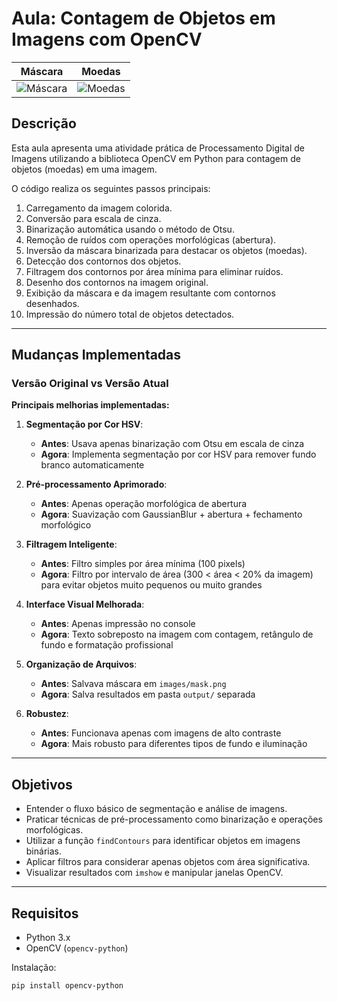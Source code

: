# Aula: Contagem de Objetos em Imagens com OpenCV

| Máscara                | Moedas                 |
|------------------------|------------------------|
| ![Máscara](images/mask.png) | ![Moedas](images/moedas.png) |


## Descrição
Esta aula apresenta uma atividade prática de Processamento Digital de Imagens utilizando a biblioteca OpenCV em Python para contagem de objetos (moedas) em uma imagem.

O código realiza os seguintes passos principais:
1. Carregamento da imagem colorida.
2. Conversão para escala de cinza.
3. Binarização automática usando o método de Otsu.
4. Remoção de ruídos com operações morfológicas (abertura).
5. Inversão da máscara binarizada para destacar os objetos (moedas).
6. Detecção dos contornos dos objetos.
7. Filtragem dos contornos por área mínima para eliminar ruídos.
8. Desenho dos contornos na imagem original.
9. Exibição da máscara e da imagem resultante com contornos desenhados.
10. Impressão do número total de objetos detectados.

---

## Mudanças Implementadas

### Versão Original vs Versão Atual

**Principais melhorias implementadas:**

1. **Segmentação por Cor HSV**: 
   - **Antes**: Usava apenas binarização com Otsu em escala de cinza
   - **Agora**: Implementa segmentação por cor HSV para remover fundo branco automaticamente

2. **Pré-processamento Aprimorado**:
   - **Antes**: Apenas operação morfológica de abertura
   - **Agora**: Suavização com GaussianBlur + abertura + fechamento morfológico

3. **Filtragem Inteligente**:
   - **Antes**: Filtro simples por área mínima (100 pixels)
   - **Agora**: Filtro por intervalo de área (300 < área < 20% da imagem) para evitar objetos muito pequenos ou muito grandes

4. **Interface Visual Melhorada**:
   - **Antes**: Apenas impressão no console
   - **Agora**: Texto sobreposto na imagem com contagem, retângulo de fundo e formatação profissional

5. **Organização de Arquivos**:
   - **Antes**: Salvava máscara em `images/mask.png`
   - **Agora**: Salva resultados em pasta `output/` separada

6. **Robustez**:
   - **Antes**: Funcionava apenas com imagens de alto contraste
   - **Agora**: Mais robusto para diferentes tipos de fundo e iluminação

---

## Objetivos
- Entender o fluxo básico de segmentação e análise de imagens.
- Praticar técnicas de pré-processamento como binarização e operações morfológicas.
- Utilizar a função `findContours` para identificar objetos em imagens binárias.
- Aplicar filtros para considerar apenas objetos com área significativa.
- Visualizar resultados com `imshow` e manipular janelas OpenCV.

---

## Requisitos
- Python 3.x
- OpenCV (`opencv-python`)

Instalação:
```bash
pip install opencv-python
